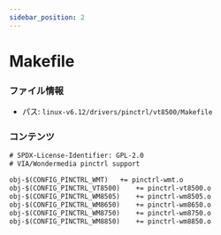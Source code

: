 ```yaml
---
sidebar_position: 2
---
```

# Makefile

### ファイル情報

- パス: `linux-v6.12/drivers/pinctrl/vt8500/Makefile`

### コンテンツ

```txt
# SPDX-License-Identifier: GPL-2.0
# VIA/Wondermedia pinctrl support

obj-$(CONFIG_PINCTRL_WMT)	+= pinctrl-wmt.o
obj-$(CONFIG_PINCTRL_VT8500)	+= pinctrl-vt8500.o
obj-$(CONFIG_PINCTRL_WM8505)	+= pinctrl-wm8505.o
obj-$(CONFIG_PINCTRL_WM8650)	+= pinctrl-wm8650.o
obj-$(CONFIG_PINCTRL_WM8750)	+= pinctrl-wm8750.o
obj-$(CONFIG_PINCTRL_WM8850)	+= pinctrl-wm8850.o

```
